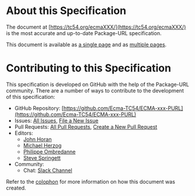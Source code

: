 # About this Specification

The document at [https://tc54.org/ecmaXXX/](https://tc54.org/ecmaXXX/) is the
most accurate and up-to-date Package-URL specification.

This document is available as [a single page](https://ecma-tc54.github.io/ECMA-xxx-PURL/)
and as [multiple pages](https://ecma-tc54.github.io/ECMA-xxx-PURL/multipage/).

# Contributing to this Specification

This specification is developed on GitHub with the help of the Package-URL
community. There are a number of ways to contribute to the development of
this specification:

* GitHub Repository: [https://github.com/Ecma-TC54/ECMA-xxx-PURL](https://github.com/Ecma-TC54/ECMA-xxx-PURL)
* Issues: [All Issues](https://github.com/Ecma-TC54/ECMA-xxx-PURL/issues),
  [File a New Issue](https://github.com/Ecma-TC54/ECMA-xxx-PURL/issues/new)
* Pull Requests: [All Pull Requests](https://github.com/Ecma-TC54/ECMA-xxx-PURL/pulls),
  [Create a New Pull Request](https://github.com/Ecma-TC54/ECMA-xxx-PURL/pulls/new)
* Editors:
  * [John Horan](mailto:jmhoran@aboutcode.org)
  * [Michael Herzog](mailto:mjherzog@aboutcode.org)
  * [Philippe Ombredanne](mailto:pombredanne@aboutcode.org)
  * [Steve Springett](mailto:steve.springett@owasp.org)
* Community:
  * Chat: [Slack Channel](https://cyclonedx.slack.com/archives/C06KTE3BWEB)

Refer to the [colophon](https://ecma-tc54.github.io/ECMA-xxx-PURL/#sec-colophon)
for more information on how this document was created.
